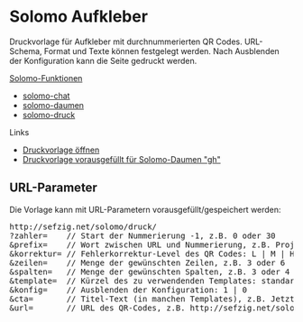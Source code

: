 Solomo Aufkleber
================

Druckvorlage für Aufkleber mit durchnummerierten QR Codes.
URL-Schema, Format und Texte können festgelegt werden.
Nach Ausblenden der Konfiguration kann die Seite gedruckt werden. 

[Solomo-Funktionen](https://github.com/sefzig/solomo/blob/master/README.md) 
* [solomo-chat](https://github.com/sefzig/solomo-chat/blob/master/README.md) 
* [solomo-daumen](https://github.com/sefzig/solomo-daumen/blob/master/README.md) 
* [solomo-druck](https://github.com/sefzig/solomo-druck/blob/master/README.md) 

Links
* [Druckvorlage öffnen](http://sefzig.net/solomo/druck/)
* [Druckvorlage vorausgefüllt für Solomo-Daumen "gh"](http://sefzig.net/solomo/druck/?zahler=0&prefix=gh&korrektur=L&zeilen=6&spalten=4&template=standard&konfig=0&cta=Bewerte%20dies!&url=http://sefzig.net/solomo/daumen/)

## URL-Parameter

Die Vorlage kann mit URL-Parametern vorausgefüllt/gespeichert werden:

<pre>
http://sefzig.net/solomo/druck/
?zahler=    // Start der Nummerierung -1, z.B. 0 oder 30
&prefix=    // Wort zwischen URL und Nummerierung, z.B. Projektname
&korrektur= // Fehlerkorrektur-Level des QR Codes: L | M | H | Q
&zeilen=    // Menge der gewünschten Zeilen, z.B. 3 oder 6
&spalten=   // Menge der gewünschten Spalten, z.B. 3 oder 4
&template=  // Kürzel des zu verwendenden Templates: standard | doku | klein
&konfig=    // Ausblenden der Konfiguration: 1 | 0
&cta=       // Titel-Text (in manchen Templates), z.B. Jetzt abstimmen
&url=       // URL des QR-Codes, z.B. http://sefzig.net/solomo/daumen/
</pre>

